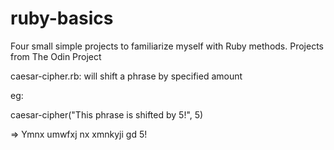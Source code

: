 # ruby-basics
Four small simple projects to familiarize myself with Ruby methods.
Projects from The Odin Project

caesar-cipher.rb: will shift a phrase by specified amount

eg:

caesar-cipher("This phrase is shifted by 5!", 5)

=> Ymnx umwfxj nx xmnkyji gd 5!
